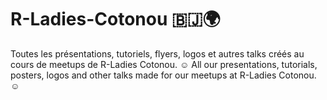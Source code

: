 # R-Ladies-Cotonou 🇧🇯🌍
Toutes les présentations, tutoriels, flyers, logos et autres talks créés au cours de meetups de R-Ladies Cotonou. ☺️
All our presentations, tutorials, posters, logos and other talks made for our meetups at R-Ladies Cotonou. ☺️


